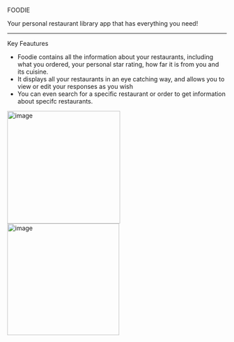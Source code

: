 FOODIE

Your personal restaurant library app that has everything you need!

------------------------------------------------------------------------------

Key Feautures

- Foodie contains all the information about your restaurants, including what you ordered, your personal star rating, how far it is from you and its cuisine.
- It displays all your restaurants in an eye catching way, and allows you to view or edit your responses as you wish
- You can even search for a specific restaurant or order to get information about specifc restaurants.

<p float="center">
<img width="259" alt="image" src="https://user-images.githubusercontent.com/75464678/190012270-e59f05e4-c080-4d94-88b9-cfb8074e898d.png">
  
  
<img width="257" alt="image" src="https://user-images.githubusercontent.com/75464678/190011933-e995bf13-5273-45ef-8de8-83ce4baa33b7.png">
  </p>

